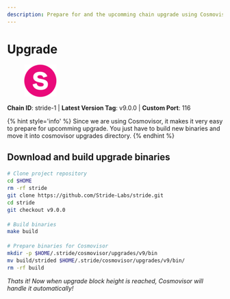 ```yaml
---
description: Prepare for and the upcomming chain upgrade using Cosmovisor.
---
```


# Upgrade

<figure><img src="https://raw.githubusercontent.com/kj89/cosmos-images/main/logos/stride.png" alt=""><figcaption></figcaption></figure>

**Chain ID**: stride-1 | **Latest Version Tag**: v9.0.0 | **Custom Port**: 116

{% hint style='info' %}
Since we are using Cosmovisor, it makes it very easy to prepare for upcomming upgrade.
You just have to build new binaries and move it into cosmovisor upgrades directory.
{% endhint %}

## Download and build upgrade binaries

```bash
# Clone project repository
cd $HOME
rm -rf stride
git clone https://github.com/Stride-Labs/stride.git
cd stride
git checkout v9.0.0

# Build binaries
make build

# Prepare binaries for Cosmovisor
mkdir -p $HOME/.stride/cosmovisor/upgrades/v9/bin
mv build/strided $HOME/.stride/cosmovisor/upgrades/v9/bin/
rm -rf build
```

*Thats it! Now when upgrade block height is reached, Cosmovisor will handle it automatically!*
